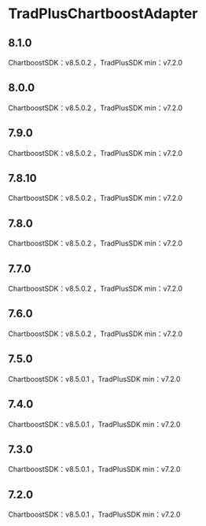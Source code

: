 # TradPlusChartboostAdapter

## 8.1.0

ChartboostSDK：v8.5.0.2 ，TradPlusSDK min：v7.2.0

## 8.0.0

ChartboostSDK：v8.5.0.2 ，TradPlusSDK min：v7.2.0

## 7.9.0

ChartboostSDK：v8.5.0.2 ，TradPlusSDK min：v7.2.0

## 7.8.10

ChartboostSDK：v8.5.0.2 ，TradPlusSDK min：v7.2.0

## 7.8.0

ChartboostSDK：v8.5.0.2 ，TradPlusSDK min：v7.2.0

## 7.7.0

ChartboostSDK：v8.5.0.2 ，TradPlusSDK min：v7.2.0

## 7.6.0

ChartboostSDK：v8.5.0.2 ，TradPlusSDK min：v7.2.0

## 7.5.0

ChartboostSDK：v8.5.0.1 ，TradPlusSDK min：v7.2.0

## 7.4.0

ChartboostSDK：v8.5.0.1 ，TradPlusSDK min：v7.2.0

## 7.3.0

ChartboostSDK：v8.5.0.1 ，TradPlusSDK min：v7.2.0

## 7.2.0

ChartboostSDK：v8.5.0.1 ，TradPlusSDK min：v7.2.0